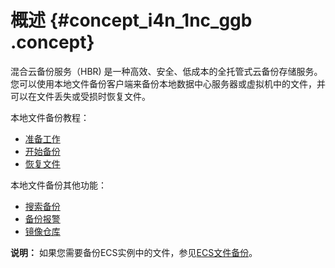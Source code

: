 # 概述 {#concept_i4n_1nc_ggb .concept}

混合云备份服务（HBR\) 是一种高效、安全、低成本的全托管式云备份存储服务。您可以使用本地文件备份客户端来备份本地数据中心服务器或虚拟机中的文件，并可以在文件丢失或受损时恢复文件。

本地文件备份教程：

-   [准备工作](intl.zh-CN/本地备份教程/文件备份/准备工作.md)
-   [开始备份](intl.zh-CN/本地备份教程/文件备份/备份文件.md)
-   [恢复文件](intl.zh-CN/本地备份教程/文件备份/恢复文件.md)

本地文件备份其他功能：

-   [搜索备份](intl.zh-CN/本地备份教程/文件备份/备份搜索.md)
-   [备份报警](intl.zh-CN/本地备份教程/文件备份/备份报警.md)
-   [镜像仓库](intl.zh-CN/本地备份教程/文件备份/镜像仓库.md)

**说明：** 如果您需要备份ECS实例中的文件，参见[ECS文件备份](../../../../../intl.zh-CN/ECS备份教程/文件备份/概述.md)。


